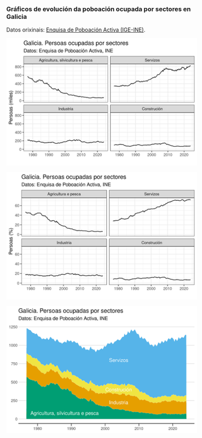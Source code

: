 ### Gráficos de evolución da poboación ocupada por sectores en Galicia

Datos orixinais: [Enquisa de Poboación Activa (IGE-INE)](https://www.ige.gal/igebdt/selector.jsp?COD=6367&c=0204031014). 

![Gráfico 1](EPA_Galicia_1.png)

![Gráfico 2](EPA_Galicia_2.png)

![Gráfico 3](EPA_Galicia_3.png)

